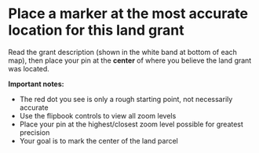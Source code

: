 # Place a marker at the most accurate location for this land grant

Read the grant description (shown in the white band at bottom of each map), then place your pin at the **center** of where you believe the land grant was located.

**Important notes:**
- The red dot you see is only a rough starting point, not necessarily accurate
- Use the flipbook controls to view all zoom levels 
- Place your pin at the highest/closest zoom level possible for greatest precision
- Your goal is to mark the center of the land parcel 